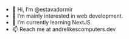 - 👋 Hi, I’m @estavadormir
- 👀 I’m mainly interested in web development.
- 🌱 I’m currently learning NextJS.
- 📫 Reach me at andrelikescomputers.dev

